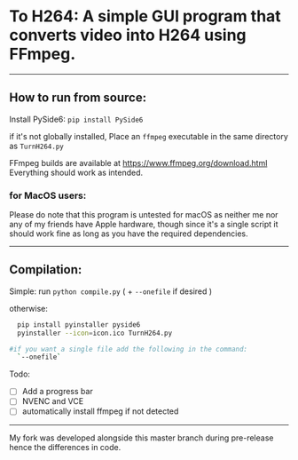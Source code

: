 # To H264: A simple GUI program that converts video into H264 using FFmpeg.

---

## How to run from source:

Install PySide6: `pip install PySide6`

if it's not globally installed, Place an `ffmpeg` executable in the same directory as `TurnH264.py`

FFmpeg builds are available at https://www.ffmpeg.org/download.html
Everything should work as intended.

### for MacOS users:

Please do note that this program is untested for macOS as neither me nor any of my friends have Apple hardware, though since it's a single script it should work fine as long as you have the required dependencies.

---

## Compilation:

Simple: run `python compile.py` ( + `--onefile` if desired )

otherwise:

```bash
  pip install pyinstaller pyside6
  pyinstaller --icon=icon.ico TurnH264.py

#if you want a single file add the following in the command:
  `--onefile`
```

Todo:

-   [ ] Add a progress bar
-   [ ] NVENC and VCE
-   [ ] automatically install ffmpeg if not detected

---

My fork was developed alongside this master branch during pre-release hence the differences in code.
